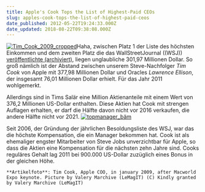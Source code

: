```yaml
---
title: Apple's Cook Tops the List of Highest-Paid CEOs
slug: apples-cook-tops-the-list-of-highest-paid-ceos
date_published: 2012-05-22T19:24:33.000Z
date_updated: 2018-08-22T09:38:08.000Z
---
```


[![Tim_Cook_2009_cropped](//picdump.thafaker.de/2012/05/Tim_Cook_2009_cropped-100x100.jpg)](http://picdump.thafaker.de/2012/05/Tim_Cook_2009_cropped.jpg)Haha, zwischen Platz 1 der Liste des höchsten Einkommen und dem zweiten Platz die das WallStreetJournal ((WSJ)) [veröffentlichte (archiviert)](http://web.archive.org/web/20120819205252/http://online.wsj.com:80/article/SB10001424052702304019404577416790548164260.html?mod=googlenews_wsj), liegen unglaubliche 301,97 Millionen Dollar. So groß nämlich ist der Abstand zwischen unserem Steve-Nachfolger *Tim Cook* von Apple mit 377,98 Millionen Dollar und Oracles *Lawrence Ellison*, der insgesamt 76,01 Millionen Dollar erhielt. Für das Jahr 2011 wohlgemerkt. 

Allerdings sind in Tims Salär eine Million Aktienanteile mit einem Wert von 376,2 Millionen US-Dollar enthalten. Diese Aktien hat Cook mit strengen Auflagen erhalten, er darf die Hälfte davon nicht vor 2016 verkaufen, die andere Hälfte nicht vor 2021.
[![topmanager_bäm](//picdump.thafaker.de/2012/05/topmanager_bäm-580x382.png)](http://picdump.thafaker.de/2012/05/topmanager_bäm.png)

Seit 2006, der Gründung der jährlichen Besoldungsliste des WSJ, war das die höchste Kompensation, die ein Manager bekommen hat. Cook ist als ehemaliger engster Mitarbeiter von Steve Jobs unverzichtbar für Apple, so dass die Aktien eine Kompensation für die nächsten zehn Jahre sind. Cooks reguläres Gehalt lag 2011 bei 900.000 US-Dollar zuzüglich eines Bonus in der gleichen Höhe.

`**Artikelfoto**: Tim Cook, Apple COO, in january 2009, after Macworld Expo keynote. Picture by Valery Marchive (LeMagIT) (C) Kindly granted by Valery Marchive (LeMagIT)`
